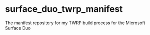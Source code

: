# surface_duo_twrp_manifest
The manifest repository for my TWRP build process for the Microsoft Surface Duo
